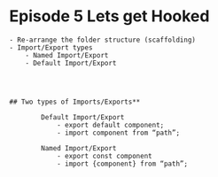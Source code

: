 # Episode 5 Lets get Hooked

    - Re-arrange the folder structure (scaffolding)
    - Import/Export types
        - Named Import/Export
        - Default Import/Export




    ## Two types of Imports/Exports**

            Default Import/Export 
                - export default component;
                - import component from “path”;

            Named Import/Export
                - export const component
                - import {component} from “path”;